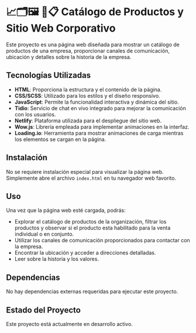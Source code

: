 # 📈🗂️🖼️ 📖📋 Catálogo de Productos y Sitio Web Corporativo

Este proyecto es una página web diseñada para mostrar un catálogo de productos de una empresa, proporcionar canales de comunicación, ubicación y detalles sobre la historia de la empresa.

## Tecnologías Utilizadas

- **HTML**: Proporciona la estructura y el contenido de la página.
- **CSS/SCSS**: Utilizado para los estilos y el diseño responsivo.
- **JavaScript**: Permite la funcionalidad interactiva y dinámica del sitio.
- **Tidio**: Servicio de chat en vivo integrado para mejorar la comunicación con los usuarios.
- **Netlify**: Plataforma utilizada para el despliegue del sitio web.
- **Wow.js**: Librería empleada para implementar animaciones en la interfaz.
- **Loading.io**: Herramienta para mostrar animaciones de carga mientras los elementos se cargan en la página.

## Instalación

No se requiere instalación especial para visualizar la página web. Simplemente abre el archivo `index.html` en tu navegador web favorito.

## Uso

Una vez que la página web esté cargada, podrás:

- Explorar el catálogo de productos de la organización, filtrar los productos y observar si el producto esta habilitado para la venta individual o en conjunto.
- Utilizar los canales de comunicación proporcionados para contactar con la empresa.
- Encontrar la ubicación y acceder a direcciones detalladas.
- Leer sobre la historia y los valores.


## Dependencias

No hay dependencias externas requeridas para ejecutar este proyecto.

## Estado del Proyecto

Este proyecto está actualmente en desarrollo activo.
